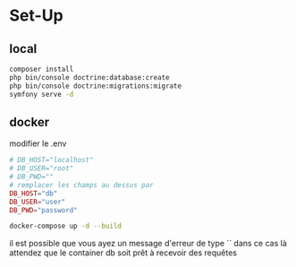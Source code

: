 # Set-Up

## local
```bash
composer install
php bin/console doctrine:database:create
php bin/console doctrine:migrations:migrate
symfony serve -d
```

## docker

modifier le .env

```php
# DB_HOST="localhost"
# DB_USER="root"
# DB_PWD=""
# remplacer les champs au dessus par
DB_HOST="db"
DB_USER="user"
DB_PWD="password"
```

```bash
docker-compose up -d --build
```
il est possible que vous ayez un message d'erreur de type
``
dans ce cas là attendez que le container db soit prêt à recevoir des requêtes
